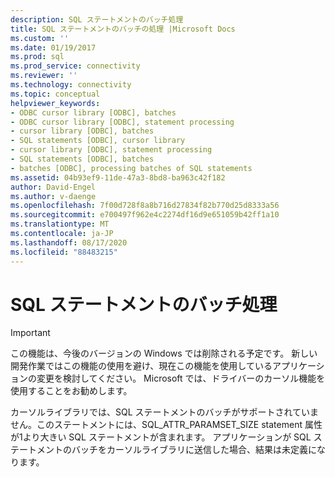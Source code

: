 ```yaml
---
description: SQL ステートメントのバッチ処理
title: SQL ステートメントのバッチの処理 |Microsoft Docs
ms.custom: ''
ms.date: 01/19/2017
ms.prod: sql
ms.prod_service: connectivity
ms.reviewer: ''
ms.technology: connectivity
ms.topic: conceptual
helpviewer_keywords:
- ODBC cursor library [ODBC], batches
- ODBC cursor library [ODBC], statement processing
- cursor library [ODBC], batches
- SQL statements [ODBC], cursor library
- cursor library [ODBC], statement processing
- SQL statements [ODBC], batches
- batches [ODBC], processing batches of SQL statements
ms.assetid: 04b93ef9-11de-47a3-8bd8-ba963c42f182
author: David-Engel
ms.author: v-daenge
ms.openlocfilehash: 7f00d728f8a8b716d27834f82b770d25d8333a56
ms.sourcegitcommit: e700497f962e4c2274df16d9e651059b42ff1a10
ms.translationtype: MT
ms.contentlocale: ja-JP
ms.lasthandoff: 08/17/2020
ms.locfileid: "88483215"
---
```

# <a name="processing-batches-of-sql-statements"></a>SQL ステートメントのバッチ処理
> [!IMPORTANT]  
>  この機能は、今後のバージョンの Windows では削除される予定です。 新しい開発作業ではこの機能の使用を避け、現在この機能を使用しているアプリケーションの変更を検討してください。 Microsoft では、ドライバーのカーソル機能を使用することをお勧めします。  
  
 カーソルライブラリでは、SQL ステートメントのバッチがサポートされていません。このステートメントには、SQL_ATTR_PARAMSET_SIZE statement 属性が1より大きい SQL ステートメントが含まれます。 アプリケーションが SQL ステートメントのバッチをカーソルライブラリに送信した場合、結果は未定義になります。
